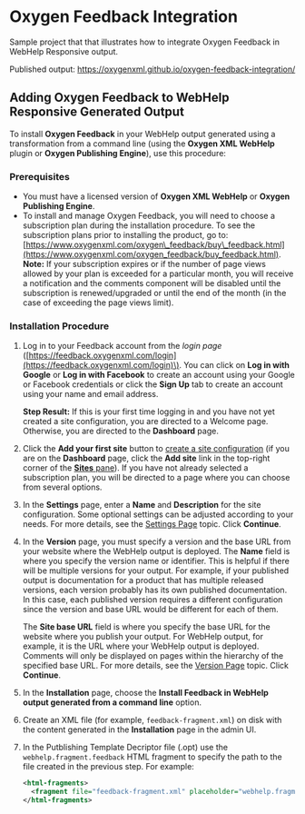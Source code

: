 # Oxygen Feedback Integration
Sample project that that illustrates how to integrate Oxygen Feedback in WebHelp Responsive output.

Published output: https://oxygenxml.github.io/oxygen-feedback-integration/

## Adding Oxygen Feedback to WebHelp Responsive Generated Output

To install **Oxygen Feedback** in your WebHelp output generated using a transformation from a command line \(using the **Oxygen XML WebHelp** plugin or **Oxygen Publishing Engine**\), use this procedure:

### Prerequisites

-   You must have a licensed version of **Oxygen XML WebHelp** or **Oxygen Publishing Engine**.
-   To install and manage Oxygen Feedback, you will need to choose a subscription plan during the installation procedure. To see the subscription plans prior to installing the product, go to: [https://www.oxygenxml.com/oxygen\_feedback/buy\_feedback.html](https://www.oxygenxml.com/oxygen_feedback/buy_feedback.html).
**Note:** If your subscription expires or if the number of page views allowed by your plan is exceeded for a particular month, you will receive a notification and the comments component will be disabled until the subscription is renewed/upgraded or until the end of the month \(in the case of exceeding the page views limit\).

### Installation Procedure

1.  Log in to your Feedback account from the *login page* \([https://feedback.oxygenxml.com/login](https://feedback.oxygenxml.com/login)\). You can click on **Log in with Google** or **Log in with Facebook** to create an account using your Google or Facebook credentials or click the **Sign Up** tab to create an account using your name and email address.

    **Step Result:** If this is your first time logging in and you have not yet created a site configuration, you are directed to a Welcome page. Otherwise, you are directed to the **Dashboard** page.

2.  Click the **Add your first site** button to [create a site configuration](https://www.oxygenxml.com/doc/versions/1.2/ug-feedback/topics/ofb-creating-site.html#ofb-creating-site) \(if you are on the **Dashboard** page, click the **Add site** link in the top-right corner of the [**Sites** pane](https://www.oxygenxml.com/doc/versions/1.2/ug-feedback/topics/ofb-dashboard.html#ofb-dashboard__sites-pane)\). If you have not already selected a subscription plan, you will be directed to a page where you can choose from several options.
3.  In the **Settings** page, enter a **Name** and **Description** for the site configuration. Some optional settings can be adjusted according to your needs. For more details, see the [Settings Page](https://www.oxygenxml.com/doc/versions/1.2/ug-feedback/topics/ofb-creating-site.html#ofb-site-settings-page) topic. Click **Continue**.
4.  In the **Version** page, you must specify a version and the base URL from your website where the WebHelp output is deployed. The **Name** field is where you specify the version name or identifier. This is helpful if there will be multiple versions for your output. For example, if your published output is documentation for a product that has multiple released versions, each version probably has its own published documentation. In this case, each published version requires a different configuration since the version and base URL would be different for each of them.

    The **Site base URL** field is where you specify the base URL for the website where you publish your output. For WebHelp output, for example, it is the URL where your WebHelp output is deployed. Comments will only be displayed on pages within the hierarchy of the specified base URL. For more details, see the [Version Page](https://www.oxygenxml.com/doc/versions/1.2/ug-feedback/topics/ofb-creating-site.html#ofb-site-initial-version) topic. Click **Continue**.

5.  In the **Installation** page, choose the **Install Feedback in WebHelp output generated from a command line** option.
6.  Create an XML file \(for example, `feedback-fragment.xml`\) on disk with the content generated in the **Installation** page in the admin UI.
7.  In the Putblishing Template Decriptor file \(.opt\) use the `webhelp.fragment.feedback` HTML fragment to specify the path to the file created in the previous step. For example:

    ```xml
    <html-fragments>
      <fragment file="feedback-fragment.xml" placeholder="webhelp.fragment.feedback"/>
    </html-fragments>
    ```



